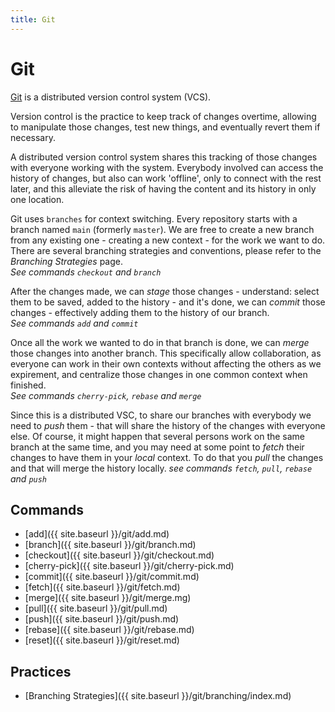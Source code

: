 ```yaml
---
title: Git
---
```


# Git

[Git](https://git-scm.com/) is a distributed version control system (VCS).

Version control is the practice to keep track of changes overtime, allowing to manipulate those changes, test new things, and eventually revert them if necessary.

A distributed version control system shares this tracking of those changes with everyone working with the system. Everybody involved can access the history of changes, but also can work 'offline', only to connect with the rest later, and this alleviate the risk of having the content and its history in only one location.

Git uses `branches` for context switching. Every repository starts with a branch named `main` (formerly `master`).
We are free to create a new branch from any existing one - creating a new context - for the work we want to do.
There are several branching strategies and conventions, please refer to the _Branching Strategies_ page.  
_See commands `checkout` and `branch`_

After the changes made, we can _stage_ those changes - understand: select them to be saved, added to the history - and it's done, we can _commit_ those changes - effectively adding them to the history of our branch.  
_See commands `add` and `commit`_

Once all the work we wanted to do in that branch is done, we can _merge_ those changes into another branch. This specifically allow collaboration, as everyone can work in their own contexts without affecting the others as we expirement, and centralize those changes in one common context when finished.  
_See commands `cherry-pick`, `rebase` and `merge`_

Since this is a distributed VSC, to share our branches with everybody we need to _push_ them - that will share the history of the changes with everyone else. Of course, it might happen that several persons work on the same branch at the same time, and you may need at some point to _fetch_ their changes to have them in your _local_ context. To do that you _pull_ the changes and that will merge the history locally.
_see commands `fetch`, `pull`, `rebase` and `push`_

## Commands

- [add]({{ site.baseurl }}/git/add.md)
- [branch]({{ site.baseurl }}/git/branch.md)
- [checkout]({{ site.baseurl }}/git/checkout.md)
- [cherry-pick]({{ site.baseurl }}/git/cherry-pick.md)
- [commit]({{ site.baseurl }}/git/commit.md)
- [fetch]({{ site.baseurl }}/git/fetch.md)
- [merge]({{ site.baseurl }}/git/merge.mg)
- [pull]({{ site.baseurl }}/git/pull.md)
- [push]({{ site.baseurl }}/git/push.md)
- [rebase]({{ site.baseurl }}/git/rebase.md)
- [reset]({{ site.baseurl }}/git/reset.md)

## Practices

- [Branching Strategies]({{ site.baseurl }}/git/branching/index.md) 
